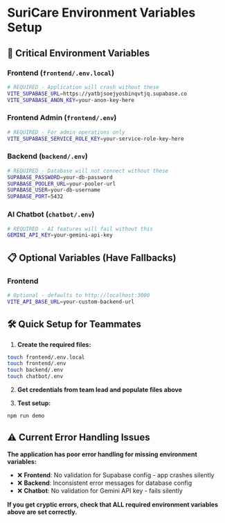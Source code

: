 # SuriCare Environment Variables Setup

## 🚨 Critical Environment Variables

### Frontend (`frontend/.env.local`)
```bash
# REQUIRED - Application will crash without these
VITE_SUPABASE_URL=https://yatbjsoejyosbinqvtjq.supabase.co
VITE_SUPABASE_ANON_KEY=your-anon-key-here
```

### Frontend Admin (`frontend/.env`)
```bash
# REQUIRED - For admin operations only
VITE_SUPABASE_SERVICE_ROLE_KEY=your-service-role-key-here
```

### Backend (`backend/.env`)
```bash
# REQUIRED - Database will not connect without these
SUPABASE_PASSWORD=your-db-password
SUPABASE_POOLER_URL=your-pooler-url
SUPABASE_USER=your-db-username
SUPABASE_PORT=5432
```

### AI Chatbot (`chatbot/.env`)
```bash
# REQUIRED - AI features will fail without this
GEMINI_API_KEY=your-gemini-api-key
```

## 📋 Optional Variables (Have Fallbacks)

### Frontend
```bash
# Optional - defaults to http://localhost:3000
VITE_API_BASE_URL=your-custom-backend-url
```

## 🛠️ Quick Setup for Teammates

1. **Create the required files:**
```bash
touch frontend/.env.local
touch frontend/.env
touch backend/.env
touch chatbot/.env
```

2. **Get credentials from team lead and populate files above**

3. **Test setup:**
```bash
npm run demo
```

## ⚠️ Current Error Handling Issues

**The application has poor error handling for missing environment variables:**

- ❌ **Frontend**: No validation for Supabase config - app crashes silently
- ❌ **Backend**: Inconsistent error messages for database config  
- ❌ **Chatbot**: No validation for Gemini API key - fails silently

**If you get cryptic errors, check that ALL required environment variables above are set correctly.**
